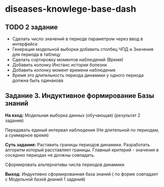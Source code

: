 # diseases-knowlege-base-dash

## TODO 2 задание

* Сделать число значений в периоде параметром через ввод в интерфейсе
* Генерация модельной выборки добавить столбец ЧПД и Значения для периода в таблицу
* Сделать сортировку моментов наблюдений (Время)
* Добавить колонку Инстанс истории болезни
* Добавить колонку момент времени наблюдения
* Время это длительность периода динамики у одного периода должна быть одинакова

## Задание 3. Индуктивное формирование Базы знаний

**На вход:** Модельная выборка данных (обучающая) (результат 2 задания)

Передавать единый интервал наблюдения (Не длительной по периодам, а суммарное время)

**Суть задания:** Раставить границы периодов динамики. Разработать алгоритм который расставляет границы.
Главный критерий - значения в соседних периодах не должны совпадать.

Сформировать альтернативы числа периодов динамики


**Выход**: Индуктивно сформированная база знаний ( по форме совпадает с Модельной базой днаний 1 заданий)